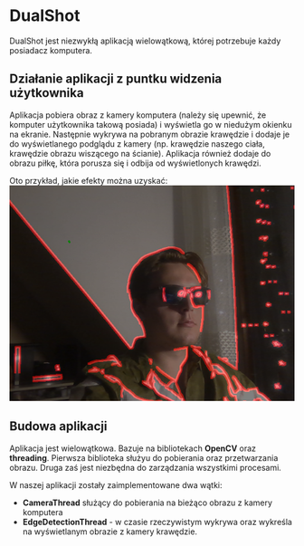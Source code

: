 # DualShot

DualShot jest niezwykłą aplikacją wielowątkową, której potrzebuje każdy posiadacz komputera. 

## Działanie aplikacji z puntku widzenia użytkownika 
Aplikacja pobiera obraz z kamery komputera (należy się upewnić, że komputer użytkownika takową posiada) i wyświetla go w niedużym okienku na ekranie. Następnie wykrywa na pobranym obrazie krawędzie i dodaje je do wyświetlanego podglądu z kamery (np. krawędzie naszego ciała, krawędzie obrazu wiszącego na ścianie). Aplikacja również dodaje do obrazu piłkę, która porusza się i odbija od wyświetlonych krawędzi. 

Oto przykład, jakie efekty można uzyskać:
![Przykładowy obraz](ja.png)

## Budowa aplikacji
Aplikacja jest wielowątkowa. Bazuje na bibliotekach __OpenCV__ oraz __threading__. Pierwsza biblioteka służyu do pobierania oraz przetwarzania obrazu. Druga zaś jest niezbędna do zarządzania wszystkimi procesami. 

W naszej aplikacji zostały zaimplementowane dwa wątki:
- __CameraThread__ służący do pobierania na bieżąco obrazu z kamery komputera
- __EdgeDetectionThread__ - w czasie rzeczywistym wykrywa oraz wykreśla na wyświetlanym obrazie z kamery krawędzie. 

